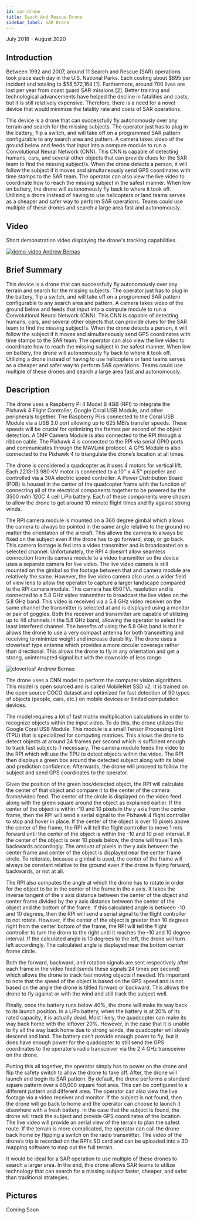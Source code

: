 ```yaml
---
id: sar-drone
title: Seach And Rescue Drone
sidebar_label: SAR Drone
---
```


July 2018 - August 2020

## Introduction

Between 1992 and 2007, around 11 Search and Rescue (SAR) operations took place each day in the U.S. National Parks. Each costing about $895 per incident and totaling to $58,572,164 [1]. Furthermore, around 700 lives are lost per year from coast guard SAR missions [2]. Better training and technological advancements have helped the decline in fatalities and costs, but it is still relatively expensive. Therefore, there is a need for a novel device that would minimize the fatality rate and costs of SAR operations.

This device is a drone that can successfully fly autonomously over any terrain and search for the missing subjects. The operator just has to plug in the battery, flip a switch, and will take off on a programmed SAR pattern configurable to any search area and pattern. A camera takes video of the ground below and feeds that input into a compute module to run a Convolutional Neural Network (CNN). This CNN is capable of detecting humans, cars, and several other objects that can provide clues for the SAR team to find the missing subject/s. When the drone detects a person, it will follow the subject if it moves and simultaneously send GPS coordinates with time stamps to the SAR team. The operator can also view the live video to coordinate how to reach the missing subject in the safest manner. When low on battery, the drone will autonomously fly back to where it took off. Utilizing a drone instead of having to use helicopters or land teams serves as a cheaper and safer way to perform SAR operations. Teams could use multiple of these drones and search a large area fast and autonomously. 

## Video

Short demonstration video displaying the drone's tracking capabilities. 

[![demo-video Andrew Bernas](assets/in-progress/sar-drone/demo-video.png)](https://www.youtube.com/watch?v=deG4v4odLUE)

## Brief Summary 

This device is a drone that can successfully fly autonomously over any terrain and search for the missing subjects. The operator just has to plug in the battery, flip a switch, and will take off on a programmed SAR pattern configurable to any search area and pattern. A camera takes video of the ground below and feeds that input into a compute module to run a Convolutional Neural Network (CNN). This CNN is capable of detecting humans, cars, and several other objects that can provide clues for the SAR team to find the missing subject/s. When the drone detects a person, it will follow the subject if it moves and simultaneously send GPS coordinates with time stamps to the SAR team. The operator can also view the live video to coordinate how to reach the missing subject in the safest manner. When low on battery, the drone will autonomously fly back to where it took off. Utilizing a drone instead of having to use helicopters or land teams serves as a cheaper and safer way to perform SAR operations. Teams could use multiple of these drones and search a large area fast and autonomously.

## Description

The drone uses a Raspberry Pi 4 Model B 4GB (RPI) to integrate the Pixhawk 4 Flight Controller, Google Coral USB Module, and other peripherals together. The Raspberry Pi is connected to the Coral USB Module via a USB 3.0 port allowing up to 625 MB/s transfer speeds. These speeds will be crucial for optimizing the frames per second of the object detection. A 5MP Camera Module is also connected to the RPI through a ribbon cable. The Pixhawk 4 is connected to the RPI via serial GPIO ports and communicates through the MAVLink protocol. A GPS Module is also connected to the Pixhawk 4 to triangulate the drone’s location at all times.

The drone is considered a quadcopter as it uses 4 motors for vertical lift. Each 2213-13 980 KV motor is connected to a 10’’ x 4.5’’ propeller  and controlled via a 30A electric speed controller. A Power Distribution Board (PDB) is housed in the center of the quadcopter frame with the function of connecting all of the electrical components together to be powered by the 3500 mAh 120C 4 cell LiPo battery. Each of these components were chosen to allow the drone to get around 10 minute flight times and fly against strong winds.

The RPI camera module is mounted on a 360 degree gimbal which allows the camera to always be pointed in the same angle relative to the ground no matter the orientation of the aircraft. This allows the camera to always be fixed on the subject even if the drone has to go forward, stop, or go back. This camera footage is fed into a video transmitter and is broadcasted on a selected channel. Unfortunately, the RPI 4 doesn’t allow seamless connection from its camera module to a video transmitter so the device uses a separate camera for live video. The live video camera is still mounted on the gimbal so the footage between that and camera module are relatively the same. However, the live video camera also uses a wider field of view lens to allow the operator to capture a larger landscape compared to the RPI camera module. This camera has 650TVL resolution and is connected to a 5.8 GHz video transmitter to broadcast the live video on the 5.8 GHz band. This video is received via a 5.8 GHz video receiver on the same channel the transmitter is selected at and is displayed using a monitor or pair of goggles. Both the receiver and transmitter are capable of utilizing up to 48 channels in the 5.8 GHz band, allowing the operator to select the least interfered channel. The benefits of using the 5.8 GHz band is that it allows the drone to use a very compact antenna for both transmitting and receiving to minimize weight and increase durability. The drone uses a cloverleaf type antenna which provides a more circular coverage rather than directional. This allows the drone to fly in any orientation and get a strong, uninterrupted signal but with the downside of less range.

![cloverleaf Andrew Bernas](assets/in-progress/sar-drone/cloverleaf.png)

The drone uses a CNN model to perform the computer vision algorithms. This model is open sourced and is called MobileNet SSD v2. It is trained on the open source COCO dataset and optimized for fast detection of 90 types of objects (people, cars, etc.) on mobile devices or limited computation devices.

The model requires a lot of fast matrix multiplication calculations in order to recognize objects within the input video. To do this, the drone utilizes the Google Coral USB Module. This module is a small Tensor Processing Unit (TPU) that is specialized for computing matrices. This allows the drone to detect objects at around 24 frames per second which is sufficient enough to track fast subjects if necessary. The camera module feeds the video to the RPI which will use the TPU to detect objects within the video. The RPI then displays a green box around the detected subject along with its label and prediction confidence. Afterwards, the drone will proceed to follow the subject and send GPS coordinates to the operator.

Given the position of the green box/detected object, the RPI will calculate the center of that object and compare it to the center of the camera frame/video feed. The center of the circle is displayed on the video feed along with the green square around the object as explained earlier. If the center of the object is within -10 and 10 pixels in the y axis from the center frame, then the RPI will send a serial signal to the Pixhawk 4 flight controller to stop and hover in place. If the center of the object is over 10 pixels above the center of the frame, the RPI will tell the flight controller to move 1 m/s forward until the center of the object is within the -10 and 10 pixel interval. If the center of the object is over 10 pixels below, the drone will travel 1 m/s backwards accordingly. The amount of pixels in the y axis between the center frame and center of the object is displayed near the center frame circle.  To reiterate, because a gimbal is used, the center of the frame will always be constant relative to the ground even if the drone is flying forward, backwards, or not at all. 

The RPI also computes the angle at which the drone has to rotate in order for the object to be in the center of the frame in the x axis. It takes the inverse tangent of the x axis distance between the center of the object and center frame divided by the y axis distance between the center of the object and the bottom of the frame. If this calculated angle is between -10 and 10 degrees, then the RPI will send a serial signal to the flight controller to not rotate. However, if the center of the object is greater than 10 degrees right from the center bottom of the frame, the RPI will tell the flight controller to turn the drone to the right until it reaches the -10 and 10 degree interval. If the calculated angle is 10 degrees to the left, the drone will turn left accordingly. The calculated angle is displayed near the bottom center frame circle.

Both the forward, backward, and rotation signals are sent respectively after each frame in the video feed (sends these signals 24 times per second) which allows the drone to track fast moving objects if needed. It’s important to note that the speed of the object is based on the GPS speed and is not based on the angle the drone is tiltled forward or backward. This allows the drone to fly against or with the wind and still track the subject well. 

Finally, once the battery runs below 40%, the drone will make its way back to its launch position. In a LiPo battery, when the battery is at 20% of its rated capacity, it is actually dead. Most likely, the quadcopter can make its way back home with the leftover 20%. However, in the case that it is unable to fly all the way back home due to strong winds, the quadcopter will slowly descend and land. The battery can’t provide enough power to fly, but it does have enough power for the quadcopter to still send the GPS coordinates to the operator’s radio transceiver via the 2.4 GHz transceiver on the drone.

Putting this all together, the operator simply has to power on the drone and flip the safety switch to allow the drone to take off. After, the drone will launch and begin its SAR pattern. By default, the drone performs a standard square pattern over a 60,000 square foot area. This can be configured to a different pattern and different area. The operator can also view the live footage via a video receiver and monitor. If the subject is not found, then the drone will go back to home and the operator can choose to launch it elsewhere with a fresh battery. In the case that the subject is found, the drone will track the subject and provide GPS coordinates of the location. The live video will provide an aerial view of the terrain to plan the safest route. If the terrain is more complicated, the operator can call the drone back home by flipping a switch on the radio transmitter. The video of the drone’s trip is recorded on the RPI’s SD card and can be uploaded into a 3D mapping software to map out the full terrain.

It would be ideal for a SAR operation to use multiple of these drones to search a larger area. In the end, this drone allows SAR teams to utilize technology that can search for a missing subject faster, cheaper, and safer than traditional strategies.

## Pictures

Coming Soon